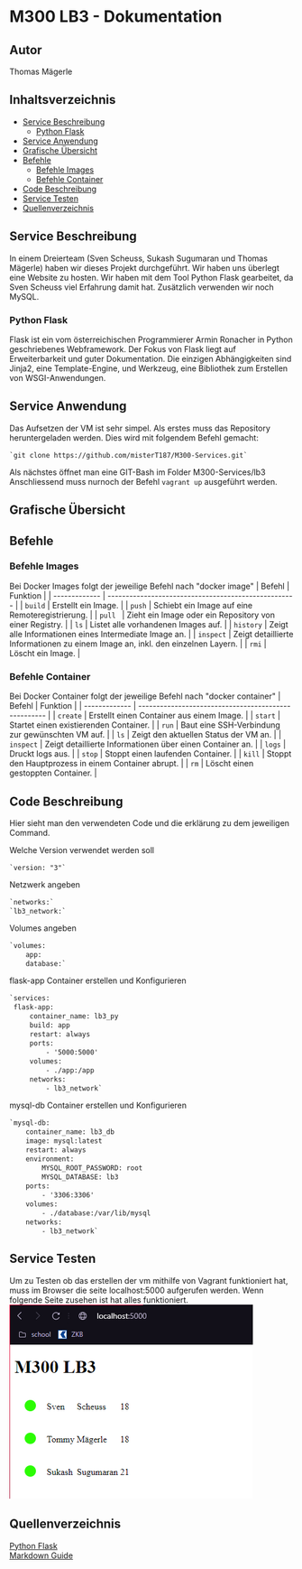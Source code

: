 # M300 LB3 - Dokumentation

## Autor
Thomas Mägerle

## Inhaltsverzeichnis

- [Service Beschreibung](#beschrieb) 
    - [Python Flask](#pythonflask)
- [Service Anwendung](#serviceanwendung)
- [Grafische Übersicht](#grafiken)
- [Befehle](#befehle)
    - [Befehle Images](#befehleimages)
    - [Befehle Container](#befehlecontainer)
- [Code Beschreibung](#code)
- [Service Testen](#testen)
- [Quellenverzeichnis](#quellenverzeichnis)

<a name="beschrieb"></a>
## Service Beschreibung
In einem Dreierteam (Sven Scheuss, Sukash Sugumaran und Thomas Mägerle) haben wir dieses Projekt durchgeführt. Wir haben uns überlegt eine Website zu hosten. Wir haben mit dem Tool Python Flask gearbeitet, da Sven Scheuss viel Erfahrung damit hat. Zusätzlich verwenden wir noch MySQL.

<a name="pythonflask"></a>
### Python Flask
Flask ist ein vom österreichischen Programmierer Armin Ronacher in Python geschriebenes Webframework. Der Fokus von Flask liegt auf Erweiterbarkeit und guter Dokumentation. Die einzigen Abhängigkeiten sind Jinja2, eine Template-Engine, und Werkzeug, eine Bibliothek zum Erstellen von WSGI-Anwendungen. 

<a name="serviceanwendung"></a>
## Service Anwendung
Das Aufsetzen der VM ist sehr simpel. Als erstes muss das Repository heruntergeladen werden. Dies wird mit folgendem Befehl gemacht:
    
    `git clone https://github.com/misterT187/M300-Services.git`

Als nächstes öffnet man eine GIT-Bash im Folder M300-Services/lb3
Anschliessend muss nurnoch der Befehl `vagrant up` ausgeführt werden.

<a name="grafiken"></a>
## Grafische Übersicht

<a name="befehle"></a>
## Befehle

<a name="befehleimages"></a>
### Befehle Images
Bei Docker Images folgt der jeweilige Befehl nach "docker image"
| Befehl            | Funktion                                             |
| -------------     | ---------------------------------------------------- | 
| ```build```       | Erstellt ein Image.                                  |
| ```push```        | Schiebt ein Image auf eine Remoteregistrierung.      |
| ```pull ```       | Zieht ein Image oder ein Repository von einer Registry.     |
| ```ls```          | Listet alle vorhandenen Images auf.                  |
| ```history```     | Zeigt alle Informationen eines Intermediate Image an. |
| ```inspect```     | Zeigt detaillierte Informationen zu einem Image an, inkl. den einzelnen Layern.                                     |
| ```rmi```         | Löscht ein Image.                                     |

<a name="befehlecontainer"></a>
### Befehle Container
Bei Docker Container folgt der jeweilige Befehl nach "docker container"
| Befehl            | Funktion                                             |
| -------------     | ---------------------------------------------------- | 
| ```create```      | Erstellt einen Container aus einem Image.            |
| ```start```       | Startet einen existierenden Container.               |
| ```run```         | Baut eine SSH-Verbindung zur gewünschten VM auf.     |
| ```ls```          | Zeigt den aktuellen Status der VM an.                |
| ```inspect```     | Zeigt detaillierte Informationen über einen Container an. |
| ```logs```        | Druckt logs aus.                                     |
| ```stop```        | Stoppt einen laufenden Container.                    |
| ```kill```        | Stoppt den Hauptprozess in einem Container abrupt.   |
| ```rm```          | Löscht einen gestoppten Container.                   |

<a name="code"></a>
## Code Beschreibung
Hier sieht man den verwendeten Code und die erklärung zu dem jeweiligen Command.

Welche Version verwendet werden soll

    `version: "3"`
    
Netzwerk angeben

    `networks:`
    `lb3_network:`

Volumes angeben

    `volumes:
        app:
        database:`

flask-app Container erstellen und Konfigurieren
    
    `services:
     flask-app:
         container_name: lb3_py
         build: app
         restart: always
         ports:
             - '5000:5000'
         volumes:
             - ./app:/app
         networks:
             - lb3_network`

             
mysql-db Container erstellen und Konfigurieren
    
    `mysql-db:
        container_name: lb3_db
        image: mysql:latest
        restart: always
        environment:
            MYSQL_ROOT_PASSWORD: root
            MYSQL_DATABASE: lb3
        ports:
            - '3306:3306'
        volumes:
            - ./database:/var/lib/mysql
        networks:
            - lb3_network`




<a name="testen"></a>
## Service Testen
Um zu Testen ob das erstellen der vm mithilfe von Vagrant funktioniert hat, muss im Browser die seite localhost:5000 aufgerufen werden. 
Wenn folgende Seite zusehen ist hat alles funktioniert.  
![website](https://github.com/misterT187/M300-Services/blob/main/lb3/Website.PNG)

<a name="quellenverzeichnis"></a>
## Quellenverzeichnis
[Python Flask](https://flask.palletsprojects.com/en/2.1.x/)  
[Markdown Guide](https://www.markdownguide.org/basic-syntax/)